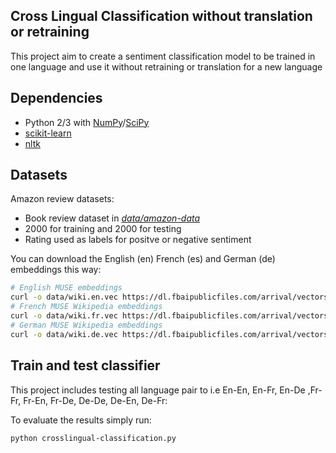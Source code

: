 ## Cross Lingual Classification without translation or retraining

This project aim to create a sentiment classification model to be trained in one language and use it without retraining or translation for a new language

## Dependencies
* Python 2/3 with [NumPy](http://www.numpy.org/)/[SciPy](https://www.scipy.org/)
* [scikit-learn](http://scikit-learn.org/)
* [nltk](https://www.nltk.org/)

## Datasets
Amazon review datasets:
* Book review dataset in [*data/amazon-data*](https://github.com/pmakkar93/Cross-Lingual-Sentiment-Classification/tree/master/data/amazon-dataset)
* 2000 for training and 2000 for testing
* Rating used as labels for positve or negative sentiment

You can download the English (en) French (es) and German (de) embeddings this way:
```bash
# English MUSE embeddings
curl -o data/wiki.en.vec https://dl.fbaipublicfiles.com/arrival/vectors/wiki.multi.en.vec
# French MUSE Wikipedia embeddings
curl -o data/wiki.fr.vec https://dl.fbaipublicfiles.com/arrival/vectors/wiki.multi.fr.vec
# German MUSE Wikipedia embeddings
curl -o data/wiki.de.vec https://dl.fbaipublicfiles.com/arrival/vectors/wiki.multi.de.vec
```

## Train and test classifier
This project includes testing all language pair to i.e En-En, En-Fr, En-De ,Fr-Fr, Fr-En, Fr-De, De-De, De-En, De-Fr:

To evaluate the results simply run:
```bash
python crosslingual-classification.py
```